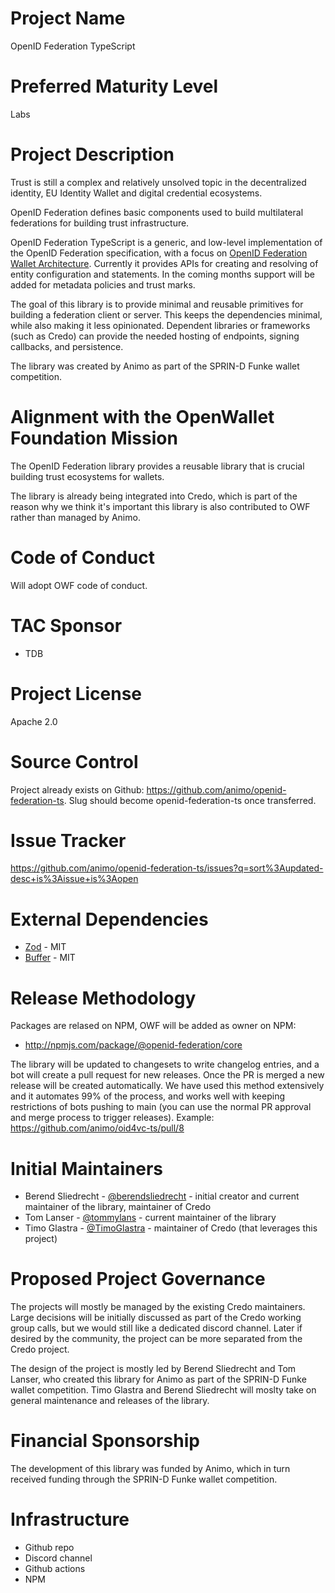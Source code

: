 # Project Name

OpenID Federation TypeScript

# Preferred Maturity Level

Labs

# Project Description

Trust is still a complex and relatively unsolved topic in the decentralized identity, EU Identity Wallet and digital credential ecosystems.

OpenID Federation defines basic components used to build multilateral federations for building trust infrastructure.

OpenID Federation TypeScript is a generic, and low-level implementation of the OpenID Federation specification, with a focus on [OpenID Federation Wallet Architecture](https://openid.net/specs/openid-federation-wallet-1_0.html). Currently it provides APIs for creating and resolving of entity configuration and statements. In the coming months support will be added for metadata policies and trust marks.

The goal of this library is to provide minimal and reusable primitives for building a federation client or server. This keeps the dependencies minimal, while also making it less opinionated. Dependent libraries or frameworks (such as Credo) can provide the needed hosting of endpoints, signing callbacks, and persistence.

The library was created by Animo as part of the SPRIN-D Funke wallet competition.

# Alignment with the OpenWallet Foundation Mission

The OpenID Federation library provides a reusable library that is crucial building trust ecosystems for wallets.

The library is already being integrated into Credo, which is part of the reason why we think it's important this library is also contributed to OWF rather than managed by Animo.

# Code of Conduct

Will adopt OWF code of conduct.

# TAC Sponsor

- TDB

# Project License

Apache 2.0

# Source Control

Project already exists on Github: https://github.com/animo/openid-federation-ts. Slug should become openid-federation-ts once transferred.

# Issue Tracker

https://github.com/animo/openid-federation-ts/issues?q=sort%3Aupdated-desc+is%3Aissue+is%3Aopen

# External Dependencies

- [Zod](https://github.com/colinhacks/zod) - MIT
- [Buffer](https://github.com/feross/buffer) - MIT

# Release Methodology

Packages are relased on NPM, OWF will be added as owner on NPM:

- http://npmjs.com/package/@openid-federation/core

The library will be updated to changesets to write changelog entries, and a bot will create a pull request for new releases. Once the PR is merged a new release will be created automatically. We have used this method extensively and it automates 99% of the process, and works well with keeping restrictions of bots pushing to main (you can use the normal PR approval and merge process to trigger releases). Example: https://github.com/animo/oid4vc-ts/pull/8

# Initial Maintainers

- Berend Sliedrecht - [@berendsliedrecht](https://github.com/berendsliedrecht) - initial creator and current maintainer of the library, maintainer of Credo
- Tom Lanser - [@tommylans](https://github.com/tommylans) - current maintainer of the library
- Timo Glastra - [@TimoGlastra](https://github.com/TimoGlastra) - maintainer of Credo (that leverages this project)

# Proposed Project Governance

The projects will mostly be managed by the existing Credo maintainers. Large decisions will be initially discussed as part of the Credo working group calls, but we would still like a dedicated discord channel. Later if desired by the community, the project can be more separated from the Credo project.

The design of the project is mostly led by Berend Sliedrecht and Tom Lanser, who created this library for Animo as part of the SPRIN-D Funke wallet competition. Timo Glastra and Berend Sliedrecht will moslty take on general maintenance and releases of the library.

# Financial Sponsorship

The development of this library was funded by Animo, which in turn received funding through the SPRIN-D Funke wallet competition.

# Infrastructure

- Github repo
- Discord channel
- Github actions
- NPM
